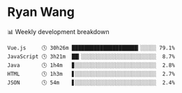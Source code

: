 # Ryan Wang

 <!-- waka-box start -->
📊 Weekly development breakdown
```text
Vue.js     🕓 30h26m █████████████████████▎░░░░░ 79.1%
JavaScript 🕓 3h21m  ██▎░░░░░░░░░░░░░░░░░░░░░░░░  8.7%
Java       🕓 1h4m   ▊░░░░░░░░░░░░░░░░░░░░░░░░░░  2.8%
HTML       🕓 1h3m   ▋░░░░░░░░░░░░░░░░░░░░░░░░░░  2.7%
JSON       🕓 54m    ▋░░░░░░░░░░░░░░░░░░░░░░░░░░  2.4%
```
<!-- Powered by https://github.com/YouEclipse/waka-box-go . -->
<!-- waka-box end -->